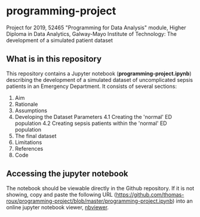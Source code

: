 # programming-project
Project for 2019, 52465 "Programming for Data Analysis" module, Higher Diploma in Data Analytics, Galway-Mayo Institute of Technology: The development of a simulated patient dataset

## What is in this repository
This repository contains a Jupyter notebook (**programming-project.ipynb**) describing the development of a simulated dataset of uncomplicated sepsis patients in an Emergency Department. It consists of several sections:

1. Aim
2. Rationale
3. Assumptions
4. Developing the Dataset Parameters
  4.1 Creating the 'normal' ED population
  4.2 Creating sepsis patients within the 'normal' ED population
5. The final dataset
6. Limitations
7. References
8. Code

## Accessing the jupyter notebook
The notebook should be viewable directly in the Github repository. If it is not showing, copy and paste the following URL (https://github.com/thomas-roux/programming-project/blob/master/programming-project.ipynb) into an online jupyter notebook viewer, [nbviewer](https://nbviewer.jupyter.org/).
